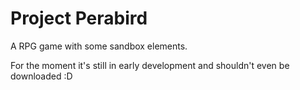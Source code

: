 Project Perabird
================

A RPG game with some sandbox elements.

For the moment it's still in early development and shouldn't even be downloaded :D
